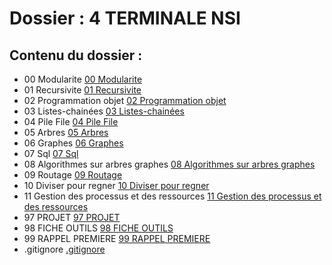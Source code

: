 # Dossier : 4 TERMINALE NSI
 
 ## Contenu du dossier : 
- 00 Modularite [00 Modularite](./00_Modularite)
- 01 Recursivite [01 Recursivite](./01_Recursivite)
- 02 Programmation objet [02 Programmation objet](./02_Programmation_objet)
- 03 Listes-chainées [03 Listes-chainées](./03_Listes-chainées)
- 04 Pile File [04 Pile File](./04_Pile_File)
- 05 Arbres [05 Arbres](./05_Arbres)
- 06 Graphes [06 Graphes](./06_Graphes)
- 07 Sql [07 Sql](./07_Sql)
- 08 Algorithmes sur arbres graphes [08 Algorithmes sur arbres graphes](./08_Algorithmes_sur_arbres_graphes)
- 09 Routage [09 Routage](./09_Routage)
- 10 Diviser pour regner [10 Diviser pour regner](./10_Diviser_pour_regner)
- 11 Gestion des processus et des ressources [11 Gestion des processus et des ressources](./11_Gestion_des_processus_et_des_ressources)
- 97 PROJET [97 PROJET](./97_PROJET)
- 98 FICHE OUTILS [98 FICHE OUTILS](./98_FICHE_OUTILS)
- 99 RAPPEL PREMIERE [99 RAPPEL PREMIERE](./99_RAPPEL_PREMIERE)
- .gitignore [.gitignore](./.gitignore)
